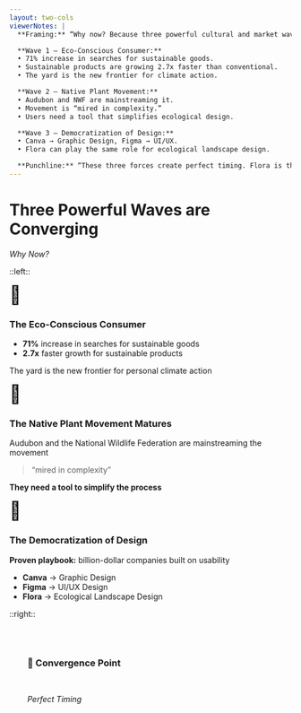 ```yaml
---
layout: two-cols
viewerNotes: |
  **Framing:** “Why now? Because three powerful cultural and market waves are converging — and Flora sits right at their intersection.”

  **Wave 1 — Eco-Conscious Consumer:**  
  • 71% increase in searches for sustainable goods.  
  • Sustainable products are growing 2.7x faster than conventional.  
  • The yard is the new frontier for climate action.

  **Wave 2 — Native Plant Movement:**  
  • Audubon and NWF are mainstreaming it.  
  • Movement is “mired in complexity.”  
  • Users need a tool that simplifies ecological design.

  **Wave 3 — Democratization of Design:**  
  • Canva → Graphic Design, Figma → UI/UX.  
  • Flora can play the same role for ecological landscape design.

  **Punchline:** “These three forces create perfect timing. Flora is the convergence point.”
---
```


# Three Powerful Waves are Converging

_Why Now?_

::left::

<div class="card">
  <div style="font-size:2rem">🌱</div>
  <h3>The Eco-Conscious Consumer</h3>
  <ul>
    <li><strong>71%</strong> increase in searches for sustainable goods</li>
    <li><strong>2.7x</strong> faster growth for sustainable products</li>
  </ul>
  <p>The yard is the new frontier for personal climate action</p>
</div>

<div class="card border-l-teal">
  <div style="font-size:2rem">🦅</div>
  <h3>The Native Plant Movement Matures</h3>
  <p>Audubon and the National Wildlife Federation are mainstreaming the movement</p>
  <blockquote>“mired in complexity”</blockquote>
  <p><strong>They need a tool to simplify the process</strong></p>
</div>

<div class="card border-l-gold">
  <div style="font-size:2rem">🎨</div>
  <h3>The Democratization of Design</h3>
  <p><strong>Proven playbook:</strong> billion-dollar companies built on usability</p>
  <ul>
    <li><strong>Canva</strong> → Graphic Design</li>
    <li><strong>Figma</strong> → UI/UX Design</li>
    <li><strong>Flora</strong> → Ecological Landscape Design</li>
  </ul>
</div>

::right::

<div class="card text-center" style="padding:2rem">
  <h3 style="margin-bottom:0.5rem">🌊 Convergence Point</h3>
  <div style="font-weight:bold;font-size:1.2rem;
              background:linear-gradient(135deg,var(--gold),var(--flora-green));
              -webkit-background-clip:text;-webkit-text-fill-color:transparent;">
    Project Flora
  </div>
  <p><em>Perfect Timing</em></p>
</div>
